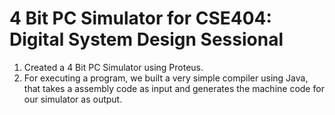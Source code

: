 # 4 Bit PC Simulator for CSE404: Digital System Design Sessional
1. Created a 4 Bit PC Simulator using Proteus.
2. For executing a program, we built a very simple compiler using Java, that takes a assembly code as input and generates the machine code for our simulator as output.
